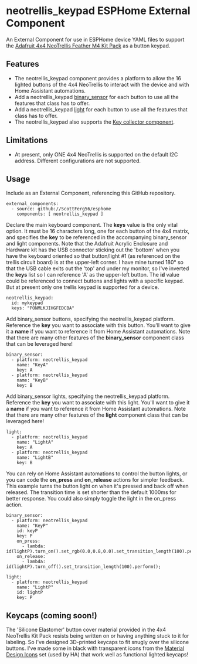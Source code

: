 # neotrellis_keypad ESPHome External Component
An External Component for use in ESPHome device YAML files to support the [Adafruit 4x4 NeoTrellis Feather M4 Kit Pack](https://www.adafruit.com/product/4352)
as a button keypad.

## Features
* The neotrellis_keypad component provides a platform to allow the 16 lighted buttons of the 4x4 NeoTrellis to interact with the device
and with Home Assistant automations.
* Add a neotrellis_keypad [binary_sensor](https://esphome.io/components/binary_sensor/) for each button to use all the features that class has to offer.
* Add a neotrellis_keypad [light](https://esphome.io/components/light/) for each button to use all the features that class has to offer.
* The neotrellis_keypad also supports the [Key collector component](https://esphome.io/components/key_collector.html).

## Limitations
* At present, only ONE 4x4 NeoTrellis is supported on the default I2C address. Different configurations are not supported.

## Usage
Include as an External Component, referencing this GitHub repository.
```
external_components:
  - source: github://ScottFerg56/esphome
    components: [ neotrellis_keypad ]
```
Declare the main keyboard component.
The **keys** value is the only vital option. It must be 16 characters long, one for each button of the 4x4 matrix,
and specifies the **key** to be referenced in the accompanying binary_sensor and light components.
Note that the Adafruit Acrylic Enclosure and Hardware kit has the USB connector sticking out the 'bottom'
when you have the keyboard oriented so that button/light #1 (as referenced on the trellis circuit board)
is at the upper-left corner. I have mine turned 180° so that the USB cable exits out the 'top' and under my
monitor, so I've inverted the **keys** list so I can reference 'A' as the upper-left button.
The **id** value could be referenced to connect buttons and lights with a specific keypad. But at present only
one trellis keypad is supported for a device.
```
neotrellis_keypad:
  id: mykeypad
  keys: "PONMLKJIHGFEDCBA"
```
Add binary_sensor buttons, specifying the neotrellis_keypad platform.
Reference the **key** you want to associate with this button.
You'll want to give it a **name** if you want to reference it from Home Assistant automations.
Note that there are many other features of the **binary_sensor** component class that can be leveraged here!
```
binary_sensor:
  - platform: neotrellis_keypad
    name: "KeyA"
    key: A
  - platform: neotrellis_keypad
    name: "KeyB"
    key: B
```
Add binary_sensor lights, specifying the neotrellis_keypad platform.
Reference the **key** you want to associate with this light.
You'll want to give it a **name** if you want to reference it from Home Assistant automations.
Note that there are many other features of the **light** component class that can be leveraged here!
```
light:
  - platform: neotrellis_keypad
    name: "LightA"
    key: A
  - platform: neotrellis_keypad
    name: "LightB"
    key: B
```
You can rely on Home Assistant automations to control the button lights, or you can code the **on_press**
and **on_release** actions for simpler feedback. This example turns the button light on when it's
pressed and back off when released. The transition time is set shorter than the default 1000ms for
better response. You could also simply toggle the light in the on_press action.
```
binary_sensor:
  - platform: neotrellis_keypad
    name: "KeyP"
    id: keyP
    key: P
    on_press:
      - lambda: id(lightP).turn_on().set_rgb(0.0,0.8,0.0).set_transition_length(100).perform();
    on_release:
      - lambda: id(lightP).turn_off().set_transition_length(100).perform();

light:
  - platform: neotrellis_keypad
    name: "LightP"
    id: lightP
    key: P
```
## Keycaps (coming soon!)
The 'Silicone Elastomer' button cover material provided in the 4x4 NeoTrellis Kit Pack resists
being written on or having anything stuck to it for labeling. So I've designed 3D-printed keycaps
to fit snugly over the silicone buttons. I've made some in black with transparent icons from
the [Material Design Icons](https://pictogrammers.com/library/mdi/) set (used by HA) that work
well as functional lighted keycaps!
